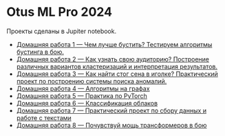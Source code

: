 Otus ML Pro 2024
================

Проекты сделаны в Jupiter notebook.

- [Домашняя работа 1 — Чем лучше бустить? Тестируем алгоритмы бустинга в бою.](./HW1)
- [Домашняя работа 2 — Как узнать свою аудиторию? Построение различных вариантов кластеризаций и интерпретация результатов.](./HW2)
- [Домашняя работа 3 — Как найти стог сена в иголке? Практический проект по построению системы поиска аномалий.](./HW3)
- [Домашняя работа 4 — Алгоритмы на графах](./HW4)
- [Домашняя работа 5 — Практика по PyTorch](./HW5)
- [Домашняя работа 6 — Классификация облаков](./HW6)
- [Домашняя работа 7 — Практический проект по сбору данных и работе с текстами](./HW7)
- [Домашняя работа 8 — Почувствуй мощь трансформеров в бою](./HW8)

